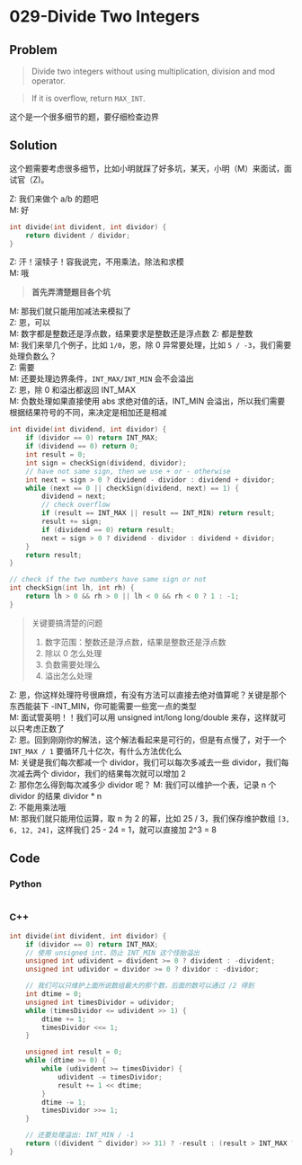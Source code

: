 # 029-Divide Two Integers

## Problem

> Divide two integers without using multiplication, division and mod operator.

> If it is overflow, return `MAX_INT`.

这个是一个很多细节的题，要仔细检查边界

## Solution

这个题需要考虑很多细节，比如小明就踩了好多坑，某天，小明（M）来面试，面试官（Z)。

Z: 我们来做个 a/b 的题吧  
M: 好

```cpp
int divide(int divident, int dividor) {
    return divident / dividor;
}
```

Z: 汗！滚犊子！容我说完，不用乘法，除法和求模  
M: 哦

> **首先弄清楚题目各个坑**

M: 那我们就只能用加减法来模拟了  
Z: 恩，可以  
M: 数字都是整数还是浮点数，结果要求是整数还是浮点数
Z: 都是整数  
M: 我们来举几个例子，比如 `1/0`，恩，除 0 异常要处理，比如 `5 / -3`，我们需要处理负数么？  
Z: 需要  
M: 还要处理边界条件，`INT_MAX/INT_MIN` 会不会溢出  
Z: 恩，除 0 和溢出都返回 INT_MAX  
M: 负数处理如果直接使用 abs 求绝对值的话，INT_MIN 会溢出，所以我们需要根据结果符号的不同，来决定是相加还是相减

```cpp
int divide(int dividend, int dividor) {
	if (dividor == 0) return INT_MAX;
	if (dividend == 0) return 0;
	int result = 0;
	int sign = checkSign(dividend, dividor);
    // have not same sign, then we use + or - otherwise
	int next = sign > 0 ? dividend - dividor : dividend + dividor;
	while (next == 0 || checkSign(dividend, next) == 1) {
	    dividend = next;
        // check overflow
	    if (result == INT_MAX || result == INT_MIN) return result;
	    result += sign;
	    if (dividend == 0) return result;
	    next = sign > 0 ? dividend - dividor : dividend + dividor;
	}
	return result;
}

// check if the two numbers have same sign or not
int checkSign(int lh, int rh) {
    return lh > 0 && rh > 0 || lh < 0 && rh < 0 ? 1 : -1;
}
```

> 关键要搞清楚的问题
> 1. 数字范围：整数还是浮点数，结果是整数还是浮点数
> 2. 除以 0 怎么处理
> 3. 负数需要处理么
> 4. 溢出怎么处理

Z: 恩，你这样处理符号很麻烦，有没有方法可以直接去绝对值算呢？关键是那个东西能装下 -INT_MIN，你可能需要一些宽一点的类型  
M: 面试管英明！！我们可以用 unsigned int/long long/double 来存，这样就可以只考虑正数了    
Z: 恩。回到刚刚你的解法，这个解法看起来是可行的，但是有点慢了，对于一个 `INT_MAX / 1` 要循环几十亿次，有什么方法优化么  
M: 关键是我们每次都减一个 dividor，我们可以每次多减去一些 dividor，我们每次减去两个 dividor，我们的结果每次就可以增加 2  
Z: 那你怎么得到每次减多少 dividor 呢？
M: 我们可以维护一个表，记录 n 个 dividor 的结果 dividor * n  
Z: 不能用乘法哦  
M: 那我们就只能用位运算，取 n 为 2 的幂，比如 25 / 3，我们保存维护数组 `[3, 6, 12, 24]`，这样我们 25 - 24 = 1，就可以直接加 2^3 = 8  

## Code

### Python

```python

```

### C++

```cpp
int divide(int divident, int dividor) {
	if (dividor == 0) return INT_MAX;
	// 使用 unsigned int，防止 INT_MIN 这个怪胎溢出
	unsigned int udivident = divident >= 0 ? divident : -divident;
	unsigned int udividor = dividor >= 0 ? dividor : -dividor;

	// 我们可以只维护上面所说数组最大的那个数，后面的数可以通过 /2 得到
	int dtime = 0;
	unsigned int timesDividor = udividor;
	while (timesDividor <= udivident >> 1) {
		dtime += 1;
		timesDividor <<= 1;
	}

	unsigned int result = 0;
	while (dtime >= 0) {
		while (udivident >= timesDividor) {
			udivident -= timesDividor;
			result += 1 << dtime;
		}
		dtime -= 1;
		timesDividor >>= 1;
	}

	// 还要处理溢出: INT_MIN / -1
	return ((divident ^ dividor) >> 31) ? -result : (result > INT_MAX ? INT_MAX : result);
}
```
